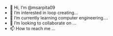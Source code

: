 - 👋 Hi, I’m @msarpita09
- 👀 I’m interested in loop creating...
- 🌱 I’m currently learning computer engineering....
- 💞️ I’m looking to collaborate on ...
- 📫 How to reach me ...

<!---
msarpita09/msarpita09 is a ✨ special ✨ repository because its `README.md` (this file) appears on your GitHub profile.
You can click the Preview link to take a look at your changes.
--->
